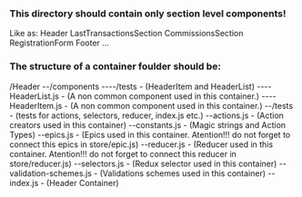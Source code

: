 ### This directory should contain only section level components!

Like as:
Header
LastTransactionsSection
CommissionsSection
RegistrationForm
Footer
...

### The structure of a container foulder should be:

/Header
--/components
----/tests - (HeaderItem and HeaderList)
----HeaderList.js - (A non common component used in this container.)
----HeaderItem.js - (A non common component used in this container.)
--/tests - (tests for actions, selectors, reducer, index.js etc.)
--actions.js - (Action creators used in this container)
--constants.js - (Magic strings and Action Types)
--epics.js - (Epics used in this container. Atention!!! do not forget to connect this epics in store/epic.js)
--reducer.js - (Reducer used in this container. Atention!!! do not forget to connect this reducer in store/reducer.js)
--selectors.js - (Redux selector used in this container)
--validation-schemes.js - (Validations schemes used in this container)
--index.js - (Header Container)
